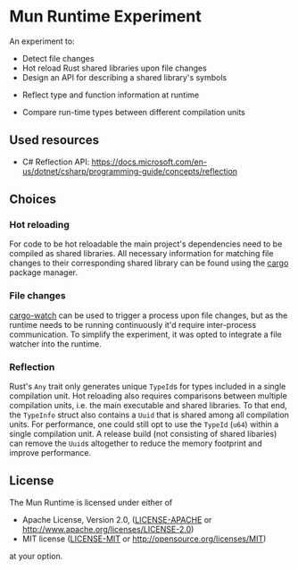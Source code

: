 # Mun Runtime Experiment

An experiment to:

* Detect file changes
* Hot reload Rust shared libraries upon file changes
* Design an API for describing a shared library's symbols
- Reflect type and function information at runtime
* Compare run-time types between different compilation units

## Used resources

- C# Reflection API: https://docs.microsoft.com/en-us/dotnet/csharp/programming-guide/concepts/reflection

## Choices

### Hot reloading

For code to be hot reloadable the main project's dependencies need to be compiled as shared
libraries. All necessary information for matching file changes to their corresponding shared
library can be found using the [cargo](https://github.com/rust-lang/cargo) package manager.

### File changes

[cargo-watch](https://github.com/passcod/cargo-watch) can be used to trigger a process upon file
changes, but as the runtime needs to be running continuously it'd require inter-process
communication. To simplify the experiment, it was opted to integrate a file watcher into the
runtime.

### Reflection

Rust's `Any` trait only generates unique `TypeId`s for types included in a single compilation unit.
Hot reloading also requires comparisons between multiple compilation units, i.e. the main
executable and shared libraries. To that end, the `TypeInfo` struct also contains a `Uuid` that is
shared among all compilation units. For performance, one could still opt to use the `TypeId` (`u64`)
within a single compilation unit. A release build (not consisting of shared libaries) can remove
the `Uuid`s altogether to reduce the memory footprint and improve performance.

## License

The Mun Runtime is licensed under either of

 * Apache License, Version 2.0, ([LICENSE-APACHE](LICENSE-APACHE) or http://www.apache.org/licenses/LICENSE-2.0)
 * MIT license ([LICENSE-MIT](LICENSE-MIT) or http://opensource.org/licenses/MIT)
 
 at your option.
